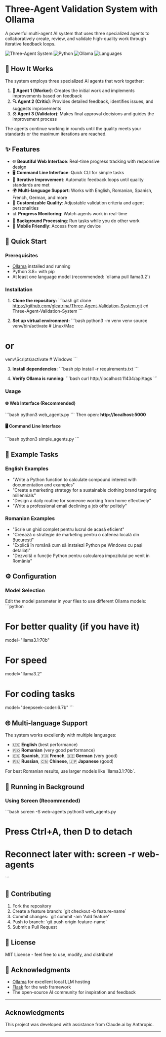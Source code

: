 # Three-Agent Validation System with Ollama

A powerful multi-agent AI system that uses three specialized agents to collaboratively create, review, and validate high-quality work through iterative feedback loops.

![Three-Agent System](https://img.shields.io/badge/Agents-3-blue) ![Python](https://img.shields.io/badge/Python-3.8+-green) ![Ollama](https://img.shields.io/badge/Ollama-Compatible-orange) ![Languages](https://img.shields.io/badge/Languages-Multi--language-purple)

## 🤖 How It Works

The system employs three specialized AI agents that work together:

1. **🔨 Agent 1 (Worker)**: Creates the initial work and implements improvements based on feedback
2. **🔍 Agent 2 (Critic)**: Provides detailed feedback, identifies issues, and suggests improvements
3. **⚖️ Agent 3 (Validator)**: Makes final approval decisions and guides the improvement process

The agents continue working in rounds until the quality meets your standards or the maximum iterations are reached.

## ✨ Features

- 🌐 **Beautiful Web Interface**: Real-time progress tracking with responsive design
- 🖥️ **Command Line Interface**: Quick CLI for simple tasks
- 🔄 **Iterative Improvement**: Automatic feedback loops until quality standards are met
- 🌍 **Multi-language Support**: Works with English, Romanian, Spanish, French, German, and more
- 🎯 **Customizable Quality**: Adjustable validation criteria and agent personalities
- 📊 **Progress Monitoring**: Watch agents work in real-time
- 🚀 **Background Processing**: Run tasks while you do other work
- 📱 **Mobile Friendly**: Access from any device

## 🚀 Quick Start

### Prerequisites

- [Ollama](https://ollama.ai) installed and running
- Python 3.8+ with pip
- At least one language model (recommended: \`ollama pull llama3.2\`)

### Installation

1. **Clone the repository:**
\`\`\`bash
git clone https://github.com/glcatrina/Three-Agent-Validation-System.git
cd Three-Agent-Validation-System
\`\`\`

2. **Set up virtual environment:**
\`\`\`bash
python3 -m venv venv
source venv/bin/activate  # Linux/Mac
# or
venv\\Scripts\\activate     # Windows
\`\`\`

3. **Install dependencies:**
\`\`\`bash
pip install -r requirements.txt
\`\`\`

4. **Verify Ollama is running:**
\`\`\`bash
curl http://localhost:11434/api/tags
\`\`\`

### Usage

#### 🌐 Web Interface (Recommended)
\`\`\`bash
python3 web_agents.py
\`\`\`
Then open: **http://localhost:5000**

#### 🖥️ Command Line Interface
\`\`\`bash
python3 simple_agents.py
\`\`\`

## 🎯 Example Tasks

### English Examples
- "Write a Python function to calculate compound interest with documentation and examples"
- "Create a marketing strategy for a sustainable clothing brand targeting millennials"
- "Design a daily routine for someone working from home effectively"
- "Write a professional email declining a job offer politely"

### Romanian Examples
- "Scrie un ghid complet pentru lucrul de acasă eficient"
- "Creează o strategie de marketing pentru o cafenea locală din București"
- "Explică în română cum să instalezi Python pe Windows cu pași detaliați"
- "Dezvoltă o funcție Python pentru calcularea impozitului pe venit în România"

## ⚙️ Configuration

### Model Selection
Edit the model parameter in your files to use different Ollama models:
\`\`\`python
# For better quality (if you have it)
model="llama3.1:70b"

# For speed
model="llama3.2"

# For coding tasks
model="deepseek-coder:6.7b"
\`\`\`

## 🌐 Multi-language Support

The system works excellently with multiple languages:
- 🇺🇸 **English** (best performance)
- 🇷🇴 **Romanian** (very good performance)
- 🇪🇸 **Spanish**, 🇫🇷 **French**, 🇩🇪 **German** (very good)
- 🇷🇺 **Russian**, 🇨🇳 **Chinese**, 🇯🇵 **Japanese** (good)

For best Romanian results, use larger models like \`llama3.1:70b\`.

## 🔧 Running in Background

### Using Screen (Recommended)
\`\`\`bash
screen -S web-agents
python3 web_agents.py
# Press Ctrl+A, then D to detach
# Reconnect later with: screen -r web-agents
\`\`\`

## 🤝 Contributing

1. Fork the repository
2. Create a feature branch: \`git checkout -b feature-name\`
3. Commit changes: \`git commit -am 'Add feature'\`
4. Push to branch: \`git push origin feature-name\`
5. Submit a Pull Request

## 📝 License

MIT License - feel free to use, modify, and distribute!

## 🙏 Acknowledgments

- [Ollama](https://ollama.ai) for excellent local LLM hosting
- [Flask](https://flask.palletsprojects.com/) for the web framework
- The open-source AI community for inspiration and feedback

---

## Acknowledgments

This project was developed with assistance from Claude.ai by Anthropic.

---
